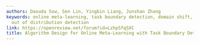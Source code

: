 ```yaml
---
authors: Daouda Sow, Sen Lin, Yingbin Liang, Junshan Zhang
keywords: online meta-learning, task boundary detection, domain shift, dynamic regret,
  out of distribution detection
link: https://openreview.net/forum?id=LzhpSfqSXC
title: Algorithm Design for Online Meta-Learning with Task Boundary Detection
---
```

